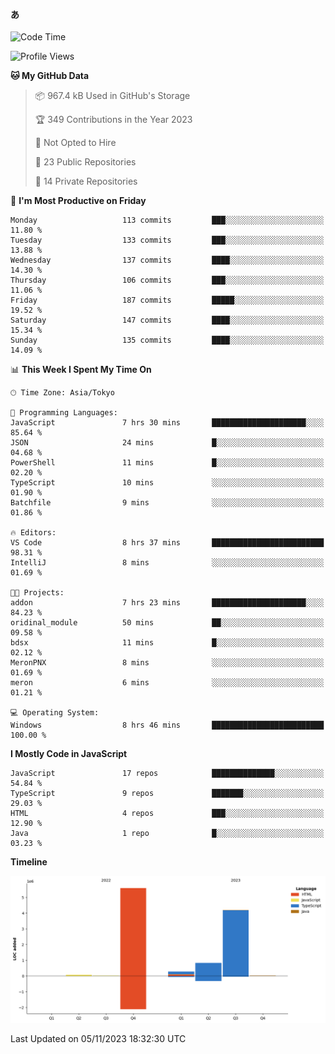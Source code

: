 #### あ

<!--START_SECTION:waka-->
![Code Time](http://img.shields.io/badge/Code%20Time-587%20hrs%209%20mins-blue)

![Profile Views](http://img.shields.io/badge/Profile%20Views-33-blue)

**🐱 My GitHub Data** 

> 📦 967.4 kB Used in GitHub's Storage 
 > 
> 🏆 349 Contributions in the Year 2023
 > 
> 🚫 Not Opted to Hire
 > 
> 📜 23 Public Repositories 
 > 
> 🔑 14 Private Repositories 
 > 
📅 **I'm Most Productive on Friday** 

```text
Monday                   113 commits         ███░░░░░░░░░░░░░░░░░░░░░░   11.80 % 
Tuesday                  133 commits         ███░░░░░░░░░░░░░░░░░░░░░░   13.88 % 
Wednesday                137 commits         ████░░░░░░░░░░░░░░░░░░░░░   14.30 % 
Thursday                 106 commits         ███░░░░░░░░░░░░░░░░░░░░░░   11.06 % 
Friday                   187 commits         █████░░░░░░░░░░░░░░░░░░░░   19.52 % 
Saturday                 147 commits         ████░░░░░░░░░░░░░░░░░░░░░   15.34 % 
Sunday                   135 commits         ████░░░░░░░░░░░░░░░░░░░░░   14.09 % 
```


📊 **This Week I Spent My Time On** 

```text
🕑︎ Time Zone: Asia/Tokyo

💬 Programming Languages: 
JavaScript               7 hrs 30 mins       █████████████████████░░░░   85.64 % 
JSON                     24 mins             █░░░░░░░░░░░░░░░░░░░░░░░░   04.68 % 
PowerShell               11 mins             █░░░░░░░░░░░░░░░░░░░░░░░░   02.20 % 
TypeScript               10 mins             ░░░░░░░░░░░░░░░░░░░░░░░░░   01.90 % 
Batchfile                9 mins              ░░░░░░░░░░░░░░░░░░░░░░░░░   01.86 % 

🔥 Editors: 
VS Code                  8 hrs 37 mins       █████████████████████████   98.31 % 
IntelliJ                 8 mins              ░░░░░░░░░░░░░░░░░░░░░░░░░   01.69 % 

🐱‍💻 Projects: 
addon                    7 hrs 23 mins       █████████████████████░░░░   84.23 % 
oridinal_module          50 mins             ██░░░░░░░░░░░░░░░░░░░░░░░   09.58 % 
bdsx                     11 mins             █░░░░░░░░░░░░░░░░░░░░░░░░   02.12 % 
MeronPNX                 8 mins              ░░░░░░░░░░░░░░░░░░░░░░░░░   01.69 % 
meron                    6 mins              ░░░░░░░░░░░░░░░░░░░░░░░░░   01.21 % 

💻 Operating System: 
Windows                  8 hrs 46 mins       █████████████████████████   100.00 % 
```

**I Mostly Code in JavaScript** 

```text
JavaScript               17 repos            ██████████████░░░░░░░░░░░   54.84 % 
TypeScript               9 repos             ███████░░░░░░░░░░░░░░░░░░   29.03 % 
HTML                     4 repos             ███░░░░░░░░░░░░░░░░░░░░░░   12.90 % 
Java                     1 repo              █░░░░░░░░░░░░░░░░░░░░░░░░   03.23 % 
```



**Timeline**

![Lines of Code chart](https://raw.githubusercontent.com/arutaka1220/arutaka1220/main/assets/bar_graph.png)


 Last Updated on 05/11/2023 18:32:30 UTC
<!--END_SECTION:waka-->
